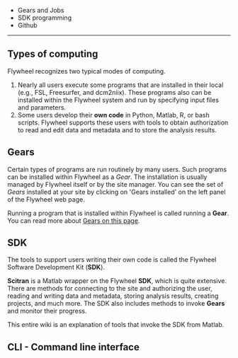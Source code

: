 * Gears and Jobs
* SDK programming
* Github

***

## Types of computing
Flywheel recognizes two typical modes of computing.  

1. Nearly all users execute some programs that are installed in their local (e.g., FSL, Freesurfer, and dcm2niix). These programs also can be installed within the Flywheel system and run by specifying input files and parameters. 
2. Some users develop their **own code** in Python, Matlab, R, or bash scripts. Flywheel supports these users with tools to obtain authorization to read and edit data and metadata and to store the analysis results.

## Gears 
Certain types of programs are run routinely by many users. Such programs can be installed within Flywheel as a *Gear*.  The installation is usually managed by Flywheel itself or by the site manager.  You can see the set of *Gears* installed at your site by clicking on 'Gears installed' on the left panel of the Flywheel web page.

Running a program that is installed within Flywheel is called running a **Gear**.  You can read more about [Gears on this page](Gears).

## SDK
The tools to support users writing their own code is called the Flywheel Software Development Kit (**SDK**).

**Scitran** is a Matlab wrapper on the Flywheel **SDK**, which is quite extensive.  There are methods for connecting to the site and authorizing the user, reading and writing data and metadata, storing analysis results, creating projects, and much more. The SDK also includes methods to invoke **Gears** and monitor their progress. 

This entire wiki is an explanation of tools that invoke the SDK from Matlab.

## CLI - Command line interface


